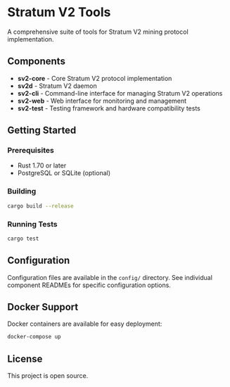 # Stratum V2 Tools

A comprehensive suite of tools for Stratum V2 mining protocol implementation.

## Components

- **sv2-core** - Core Stratum V2 protocol implementation
- **sv2d** - Stratum V2 daemon
- **sv2-cli** - Command-line interface for managing Stratum V2 operations
- **sv2-web** - Web interface for monitoring and management
- **sv2-test** - Testing framework and hardware compatibility tests

## Getting Started

### Prerequisites
- Rust 1.70 or later
- PostgreSQL or SQLite (optional)

### Building
```bash
cargo build --release
```

### Running Tests
```bash
cargo test
```

## Configuration

Configuration files are available in the `config/` directory. See individual component READMEs for specific configuration options.

## Docker Support

Docker containers are available for easy deployment:
```bash
docker-compose up
```

## License

This project is open source.